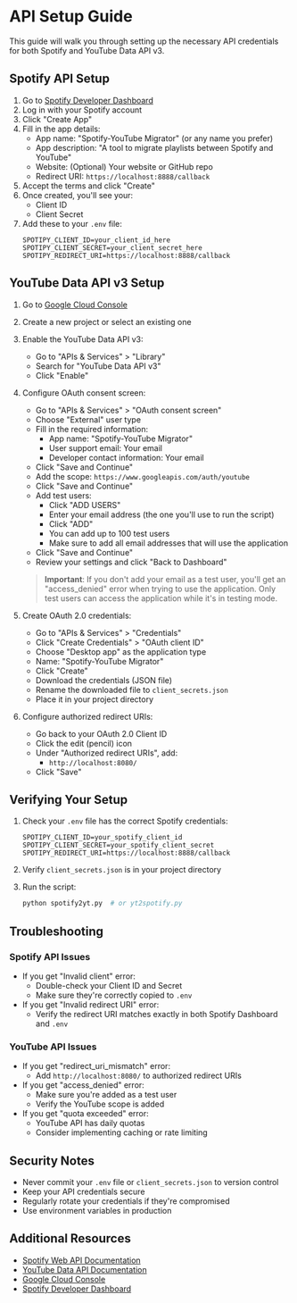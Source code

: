 # API Setup Guide

This guide will walk you through setting up the necessary API credentials for both Spotify and YouTube Data API v3.

## Spotify API Setup

1. Go to [Spotify Developer Dashboard](https://developer.spotify.com/dashboard/)
2. Log in with your Spotify account
3. Click "Create App"
4. Fill in the app details:
   - App name: "Spotify-YouTube Migrator" (or any name you prefer)
   - App description: "A tool to migrate playlists between Spotify and YouTube"
   - Website: (Optional) Your website or GitHub repo
   - Redirect URI: `https://localhost:8888/callback`
5. Accept the terms and click "Create"
6. Once created, you'll see your:
   - Client ID
   - Client Secret
7. Add these to your `.env` file:
   ```
   SPOTIPY_CLIENT_ID=your_client_id_here
   SPOTIPY_CLIENT_SECRET=your_client_secret_here
   SPOTIPY_REDIRECT_URI=https://localhost:8888/callback
   ```

## YouTube Data API v3 Setup

1. Go to [Google Cloud Console](https://console.cloud.google.com/)
2. Create a new project or select an existing one
3. Enable the YouTube Data API v3:
   - Go to "APIs & Services" > "Library"
   - Search for "YouTube Data API v3"
   - Click "Enable"

4. Configure OAuth consent screen:
   - Go to "APIs & Services" > "OAuth consent screen"
   - Choose "External" user type
   - Fill in the required information:
     - App name: "Spotify-YouTube Migrator"
     - User support email: Your email
     - Developer contact information: Your email
   - Click "Save and Continue"
   - Add the scope: `https://www.googleapis.com/auth/youtube`
   - Click "Save and Continue"
   - Add test users:
     - Click "ADD USERS"
     - Enter your email address (the one you'll use to run the script)
     - Click "ADD"
     - You can add up to 100 test users
     - Make sure to add all email addresses that will use the application
   - Click "Save and Continue"
   - Review your settings and click "Back to Dashboard"

   > **Important**: If you don't add your email as a test user, you'll get an "access_denied" error when trying to use the application. Only test users can access the application while it's in testing mode.

5. Create OAuth 2.0 credentials:
   - Go to "APIs & Services" > "Credentials"
   - Click "Create Credentials" > "OAuth client ID"
   - Choose "Desktop app" as the application type
   - Name: "Spotify-YouTube Migrator"
   - Click "Create"
   - Download the credentials (JSON file)
   - Rename the downloaded file to `client_secrets.json`
   - Place it in your project directory

6. Configure authorized redirect URIs:
   - Go back to your OAuth 2.0 Client ID
   - Click the edit (pencil) icon
   - Under "Authorized redirect URIs", add:
     - `http://localhost:8080/`
   - Click "Save"

## Verifying Your Setup

1. Check your `.env` file has the correct Spotify credentials:
   ```
   SPOTIPY_CLIENT_ID=your_spotify_client_id
   SPOTIPY_CLIENT_SECRET=your_spotify_client_secret
   SPOTIPY_REDIRECT_URI=https://localhost:8888/callback
   ```

2. Verify `client_secrets.json` is in your project directory

3. Run the script:
   ```bash
   python spotify2yt.py  # or yt2spotify.py
   ```

## Troubleshooting

### Spotify API Issues
- If you get "Invalid client" error:
  - Double-check your Client ID and Secret
  - Make sure they're correctly copied to `.env`
- If you get "Invalid redirect URI" error:
  - Verify the redirect URI matches exactly in both Spotify Dashboard and `.env`

### YouTube API Issues
- If you get "redirect_uri_mismatch" error:
  - Add `http://localhost:8080/` to authorized redirect URIs
- If you get "access_denied" error:
  - Make sure you're added as a test user
  - Verify the YouTube scope is added
- If you get "quota exceeded" error:
  - YouTube API has daily quotas
  - Consider implementing caching or rate limiting

## Security Notes

- Never commit your `.env` file or `client_secrets.json` to version control
- Keep your API credentials secure
- Regularly rotate your credentials if they're compromised
- Use environment variables in production

## Additional Resources

- [Spotify Web API Documentation](https://developer.spotify.com/documentation/web-api/)
- [YouTube Data API Documentation](https://developers.google.com/youtube/v3)
- [Google Cloud Console](https://console.cloud.google.com/)
- [Spotify Developer Dashboard](https://developer.spotify.com/dashboard/) 
